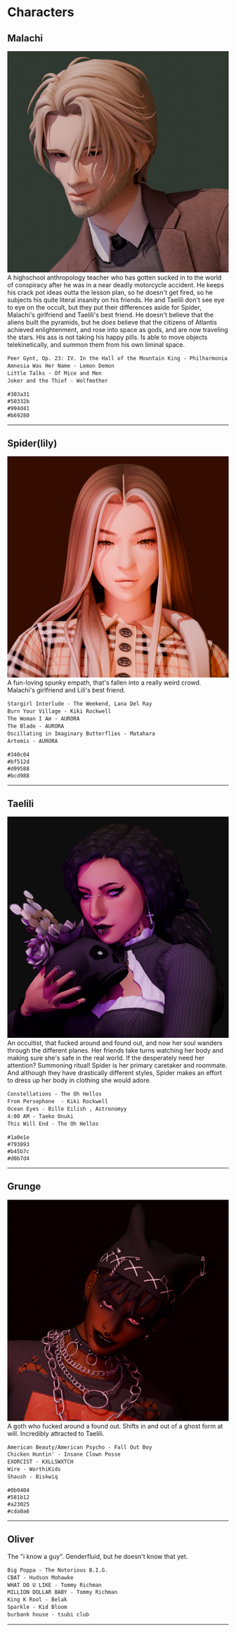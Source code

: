 # Characters
## Malachi
![200](Images/Malachi.png)
A highschool anthropology teacher who has gotten sucked in to the world of conspiracy after he was in a near deadly motorcycle accident. He keeps his crack pot ideas outta the lesson plan, so he doesn't get fired, so he subjects his quite literal insanity on his friends. He and Taelili don't see eye to eye on the occult, but they put their differences aside for Spider, Malachi's girlfriend and Taelili's best friend. 
He doesn't believe that the aliens built the pyramids, but he *does* believe that the citizens of Atlantis achieved enlightenment, and rose into space as gods, and are now traveling the stars. His ass is not taking his happy pills.
Is able to move objects telekinetically, and summon them from his own liminal space.
```md unfold file:Playlist
Peer Gynt, Op. 23: IV. In the Hall of the Mountain King - Philharmonia Orchestra
Amnesia Was Her Name - Lemon Demon
Little Talks - Of Mice and Men
Joker and the Thief - Wolfmother
```

```palette
#303a31
#50332b
#994d41
#b69280
```
---
## Spider(lily)
![200](Images/Spiderlilly.png)
A fun-loving spunky empath, that's fallen into a really weird crowd. Malachi's girlfriend and Lili's best friend.
```md unfold file:Playlist
Stargirl Interlude - The Weekend, Lana Del Ray
Burn Your Village - Kiki Rockwell
The Woman I Am - AURORA
The Blade - AURORA
Oscillating in Imaginary Butterflies - Matahara
Artemis - AURORA
```

```palette
#340c04
#bf512d
#d99588
#bcd988
```
---
## Taelili
![200](Images/Toki.png)
 An occultist, that fucked around and found out, and now her soul  wanders through the different planes. Her friends take turns watching her body and making sure she's safe in the real world. If the desperately need her attention? Summoning ritual!
Spider is her primary caretaker and roommate. And although they have drastically different styles, Spider makes an effort to dress up her body in clothing she would adore.
```md unfold file:Playlist
Constellations - The Oh Hellos
From Persephone  - Kiki Rockwell
Ocean Eyes - Bille Eilish , Astronomyy
4:00 AM - Taeko Onuki
This Will End - The Oh Hellos
```

```palette
#1a0e1e
#793893
#b45b7c
#d0b7d4
```
---
## Grunge
![200](Images/Grunge.png)
A goth who fucked around a found out. Shifts in and out of a ghost form at will. Incredibly attracted to Taelili.
```md unfold file:Playlist
American Beauty/American Psycho - Fall Out Boy
Chicken Huntin' - Insane Clown Posse
EXORCIST - KXLLSWXTCH
Wire - WorthiKids
Shaush - Biskwiq
```

```palette
#0b0404
#581b12
#a23025
#cda0a6
```
---
## Oliver
The "i know a guy". Genderfluid, but he doesn't know that yet.
```md unfold file:Playlist
Big Poppa - The Notorious B.I.G.
CBAT - Hudson Mohawke
WHAT DO U LIKE - Tommy Richman
MILLION DOLLAR BABY - Tommy Richman
King K Rool - Belak
Sparkle - Kid Bloom
burbank house - tsubi club
```
---